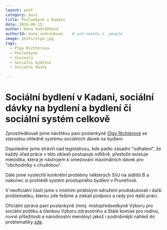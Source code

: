 ```yaml
---
layout: post
category: post
title: Poslankyně v Kadani   
date: 2019-08-15
author: Hana Vodrážková
authorId: hana.vodrazkova    # uid nekoho z _people
image: posts/olga.jpg
tags:
  - Plga Richterova
  - Poslankyne
  - Starosta
  - Socialni bydleni
  - Socialni davky
  
---
```


# Sociální bydlení v Kadani, sociální dávky na bydlení a bydlení či sociální systém celkově 


Zprostředkovali jsme návštěvu paní poslankyně [Olgy Richterové](http://www.olgarichterova.cz/) se starostou ohledně systému sociálních dávek na bydlení.

Dopoledne jsme strávili nad legislativou, kde padlo zásadní "odhalení", že každý úřad práce v této oblasti postupuje odlišně, 
přestože existuje metodika, která je nástrojem k omezování maximálních dávek pro "obchodníky s chudobou".

Dále jsme vyslechli konkrétní problémy některých SVJ na sídlišti B a nakonec si prohlédli systém prostupného bydlení v Prunéřově.

V neoficiální části jsme s místním pirátským sdružení prodiskutovali i další problematiku, kterou zde řešíme a získali podporu a rady pro další práci.

Oficiální zpráva paní poslankyně (mmj. místopředsedkyně Výboru pro sociální politiku a členkou Výboru zdravotního a Stálé komise pro rodinu, rovné příležitosti a národnostní menšiny) jakož i podrobnější náhled do problematiky [zde](https://www.pirati.cz/tiskove-zpravy/olga-richterova-v-kadani.html).
